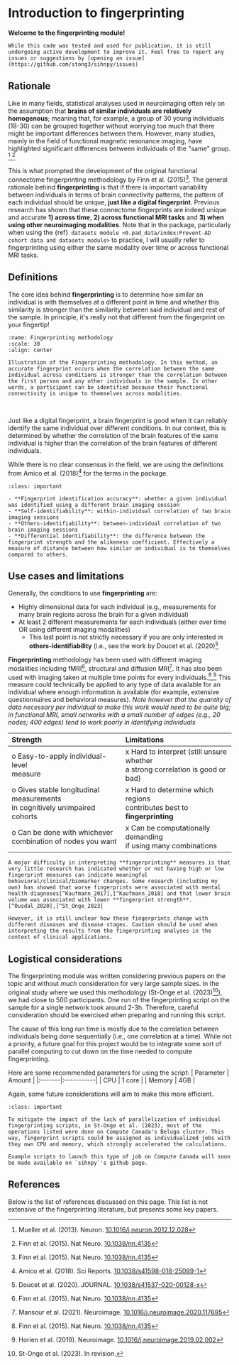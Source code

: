 # Introduction to fingerprinting

**Welcome to the fingerprinting module!**

```{note}
While this code was tested and used for publication, it is still undergoing active development to improve it. Feel free to report any issues or suggestions by [opening an issue](https://github.com/stong3/sihnpy/issues)
```

## Rationale

Like in many fields, statistical analyses used in neuroimaging often rely on the assumption that **brains of similar individuals are relatively homogenous**; meaning that, for example, a group of 30 young individuals (18-30) can be grouped together without worrying too much that there might be important differences between them. However, many studies, mainly in the field of functional magnetic resonance imaging, have highlighted significant differences between individuals of the "same" group. [^Mueller_2013],[^Finn_2015] 

This is what prompted the development of the original functional connectome fingerprinting methodology by Finn et al. (2015)[^Finn_2015]. The general rationale behind **fingerprinting** is that if there is important variability between individuals in terms of brain connectivity patterns, the pattern of each individual should be unique, **just like a digital fingerprint**. Previous research has shown that these connectome fingerprints are indeed unique and accurate **1) across time**, **2) across functional MRI tasks** and **3) when using other neuroimaging modalities**. Note that in the package, particularly when using the {ref}` datasets module <0.pad_data/index:Prevent-AD cohort data and datasets module>` to practice, I will usually refer to fingerprinting using either the same modality over time or across functional MRI tasks.

## Definitions

The core idea behind **fingerprinting** is to determine how similar an individual is with themselves at a different point in time and whether this similarity is stronger than the similarity between said individual and rest of the sample. In principle, it's really not that different from the fingerprint on your fingertip!

```{figure} ../images/fp_metho.png
:name: Fingerprinting methodology
:scale: 30
:align: center

Illustration of the Fingerprinting methodology. In this method, an accurate fingerprint occurs when the correlation between the same individual across conditions is stronger than the correlation between the first person and any other individuals in the sample. In other words, a participant can be identified because their functional connectivity is unique to themselves across modalities.
```
<br>

Just like a digital fingerprint, a brain fingerprint is good when it can reliably identify the same individual over different conditions. In our context, this is determined by whether the correlation of the brain features of the same individual is higher than the correlation of the brain features of different individuals.

While there is no clear consensus in the field, we are using the definitions from Amico et al. (2018)[^Amico_2018] for the terms in the package.

```{admonition} Definitions
:class: important

- **Fingerprint identification accuracy**: whether a given individual was identified using a different brain imaging session
- **Self-identifiability**: within-individual correlation of two brain imaging sessions
- **Others-identifiability**: between-individual correlation of two brain imaging sessions
- **Differential identifiability**: the difference between the fingerprint strength and the alikeness coefficient. Effectively a measure of distance between how similar an individual is to themselves compared to others.
```

## Use cases and limitations

Generally, the conditions to use **fingerprinting** are:
* Highly dimensional data for each individual (e.g., measurements for many brain regions across the brain for a given individual)
* At least 2 different measurements for each individuals (either over time OR using different imaging modalities)
    * This last point is not strictly necessary if you are only interested in **others-identifiability** (i.e., see the work by Doucet et al. (2020)[^Doucet_2020]

**Fingerprinting** methodology has been used with different imaging modalities including fMRI[^Finn_2015], structural and diffusion MRI[^Mansour_2021]. It has also been used with imaging taken at multiple time points for every individuals.[^Finn_2015],[^Horien_2019] This measure could technically be applied to any type of data available for an individual where enough information is available (for example, extensive questionnaires and behavioral measures). *Note however that the quantity of data necessary per individual to make this work would need to be quite big; in functional MRI, small networks with a small number of edges (e.g., 20 nodes; 400 edges) tend to work poorly in identifying individuals*

|Strength|Limitations|
|:-------|:-----------|
| o Easy-to-apply individual-level <br> measure | x Hard to interpret (still unsure whether <br> a strong correlation is good or bad)|
| o Gives stable longitudinal measurements <br> in cognitively unimpaired cohorts| x Hard to determine which regions <br> contributes best to **fingerprinting**|
| o Can be done with whichever <br> combination of nodes you want | x Can be computationally demanding <br> if using many combinations |

```{warning}
A major difficulty in interpreting **fingerprinting** measures is that very little research has indicated whether or not having high or low fingerprint measures can indicate meaningful behavioral/clinical/biomarker changes. Some research (including my own) has showed that worse fingerprints were associated with mental health diagnoses[^Kaufmann_2017],[^Kaufmann_2018] and that lower brain volume was associated with lower **fingerprint strength**. [^Ousdal_2020],[^St_Onge_2023]

However, it is still unclear how these fingerprints change with different diseases and disease stages. Caution should be used when interpreting the results from the fingerprinting analyses in the context of clinical applications.
```

## Logistical considerations

The fingerprinting module was written considering previous papers on the topic and without *much* consideration for very large sample sizes. In the original study where we used this methodology (St-Onge et al. (2023)[^St_Onge_2023]), we had close to 500 participants. One run of the fingerprinting script on the sample for a single network took around 2-3h. Therefore, careful consideration should be exercised when preparing and running this script.

The cause of this long run time is mostly due to the correlation between individuals being done sequentially (i.e., one correlation at a time). While not a priority, a future goal for this project would be to integrate some sort of parallel computing to cut down on the time needed to compute fingerprinting.

Here are some recommended parameters for using the script:
| Parameter | Amount |
|:-------|:-----------|
| CPU | 1 core |
| Memory | 4GB |

Again, some future considerations will aim to make this more efficient.

```{admonition} DRAC HPCs
:class: important

To mitigate the impact of the lack of parallelization of individual fingerprinting scripts, in St-Onge et al. (2023), most of the operations listed were done on Compute Canada's Beluga cluster. This way, fingerprint scripts could be assigned as individualized jobs with they own CPU and memory, which strongly accelerated the calculations.

Example scripts to launch this type of job on Compute Canada will soon be made available on `sihnpy`'s github page.
```

## References

Below is the list of references discussed on this page. This list is not extensive of the fingerprinting literature, but presents some key papers.

[^Mueller_2013]: Mueller et al. (2013). Neuron. [10.1016/j.neuron.2012.12.028](https://doi.org/10.1016/j.neuron.2012.12.028)
[^Finn_2015]: Finn et al. (2015). Nat Neuro. [10.1038/nn.4135](https://doi.org/10.1038/nn.4135)
[^Doucet_2020]: Doucet et al. (2020). JOURNAL. [10.1038/s41537-020-00128-x](https://doi.org/10.1038/s41537-020-00128-x)
[^Amico_2018]: Amico et al. (2018). Sci Reports. [10.1038/s41598-018-25089-1](https://doi.org/10.1038/s41598-018-25089-1)
[^Mansour_2021]: Mansour et al. (2021). Neuroimage. [10.1016/j.neuroimage.2020.117695](https://doi.org/10.1016/j.neuroimage.2020.117695)
[^Horien_2019]: Horien et al. (2019). Neuroimage. [10.1016/j.neuroimage.2019.02.002](https://doi.org/10.1016/j.neuroimage.2019.02.002)
[^Kaufmann_2017]: Kaufmann et al. (2017). Nat Neuro. [10.1038/nn.4511](https://doi.org/10.1038/nn.4511)
[^Kaufmann_2018]: Kaufmann et al. (2018). JAMA Psychiatry. [10.1001/jamapsychiatry.2018.0844](https://doi.org/10.1001/jamapsychiatry.2018.0844)
[^Ousdal_2020]: Ousdal et al. (2020). Hum Brain Mapp. [10.1002/hbm.24833](https://10.1002/hbm.24833)
[^St_Onge_2023]: St-Onge et al. (2023). In revision.